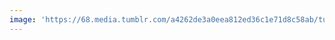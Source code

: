 ```yaml
---
image: 'https://68.media.tumblr.com/a4262de3a0eea812ed36c1e71d8c58ab/tumblr_ndl2rhebFI1tbdx3so1_1280.jpg'
---
```

